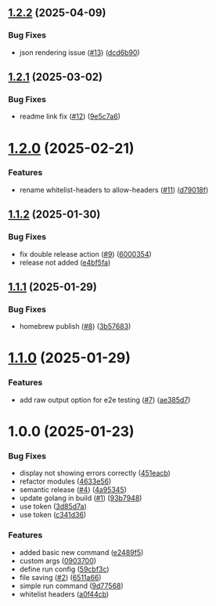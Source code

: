 ## [1.2.2](https://github.com/hadlow/sendex/compare/v1.2.1...v1.2.2) (2025-04-09)


### Bug Fixes

* json rendering issue ([#13](https://github.com/hadlow/sendex/issues/13)) ([dcd6b90](https://github.com/hadlow/sendex/commit/dcd6b90daf4a567f3835ddd76bd17b7166811200))

## [1.2.1](https://github.com/hadlow/sendex/compare/v1.2.0...v1.2.1) (2025-03-02)


### Bug Fixes

* readme link fix ([#12](https://github.com/hadlow/sendex/issues/12)) ([9e5c7a6](https://github.com/hadlow/sendex/commit/9e5c7a600c0a81322b7c814ae4f5d4f05adcb060))

# [1.2.0](https://github.com/hadlow/sendex/compare/v1.1.2...v1.2.0) (2025-02-21)


### Features

* rename whitelist-headers to allow-headers ([#11](https://github.com/hadlow/sendex/issues/11)) ([d79018f](https://github.com/hadlow/sendex/commit/d79018f488156491f1973252c58b2e9c73c4e3b5))

## [1.1.2](https://github.com/hadlow/sendex/compare/v1.1.1...v1.1.2) (2025-01-30)


### Bug Fixes

* fix double release action ([#9](https://github.com/hadlow/sendex/issues/9)) ([6000354](https://github.com/hadlow/sendex/commit/6000354a2b0da90ad714036a8243b0af7ac2745a))
* release not added ([e4bf5fa](https://github.com/hadlow/sendex/commit/e4bf5fab0603065a8561b5755290fd5ba71204d7))

## [1.1.1](https://github.com/hadlow/sendex/compare/v1.1.0...v1.1.1) (2025-01-29)


### Bug Fixes

* homebrew publish ([#8](https://github.com/hadlow/sendex/issues/8)) ([3b57683](https://github.com/hadlow/sendex/commit/3b57683f3a3ada3809fba77927c31ce5162c04b6))

# [1.1.0](https://github.com/hadlow/sendex/compare/v1.0.0...v1.1.0) (2025-01-29)


### Features

* add raw output option for e2e testing ([#7](https://github.com/hadlow/sendex/issues/7)) ([ae385d7](https://github.com/hadlow/sendex/commit/ae385d79b34c78af35c41cd07c123e7c6d249754))

# 1.0.0 (2025-01-23)


### Bug Fixes

* display not showing errors correctly ([451eacb](https://github.com/hadlow/sendex/commit/451eacb4a8d03e7247d5d1b0dbd3da5561d0f8b1))
* refactor modules ([4633e56](https://github.com/hadlow/sendex/commit/4633e56bbb013c8935dea544fcf58dcc39eb7792))
* semantic release ([#4](https://github.com/hadlow/sendex/issues/4)) ([4a95345](https://github.com/hadlow/sendex/commit/4a953459758359ec3cd9fa1b8d7d0415536d7360))
* update golang in build ([#1](https://github.com/hadlow/sendex/issues/1)) ([93b7948](https://github.com/hadlow/sendex/commit/93b7948f4533e900365534d6dec220b015b538ce))
* use token ([3d85d7a](https://github.com/hadlow/sendex/commit/3d85d7ab96ce1fe7e895e20cc53211dbdc593159))
* use token ([c341d36](https://github.com/hadlow/sendex/commit/c341d3663268e21c3557a6c7eeee15e14b3f441b))


### Features

* added basic new command ([e2489f5](https://github.com/hadlow/sendex/commit/e2489f54964cf01c3e2a0d23b472a7214eb2f9b3))
* custom args ([0903700](https://github.com/hadlow/sendex/commit/09037001abed6205fbb090cd51dcd173dd5d8e0c))
* define run config ([59cbf3c](https://github.com/hadlow/sendex/commit/59cbf3c65e1a6eb886cc8bebaaf59f1e6b1897bc))
* file saving ([#2](https://github.com/hadlow/sendex/issues/2)) ([6511a66](https://github.com/hadlow/sendex/commit/6511a66b16cbc86769834879903b6b37fe9c7ed3))
* simple run command ([9d77568](https://github.com/hadlow/sendex/commit/9d77568927a7e1b784c7d4c3b9f90876aa44fc81))
* whitelist headers ([a0f44cb](https://github.com/hadlow/sendex/commit/a0f44cb2aa78479f0d5950f66dce79cc3988c8fb))
